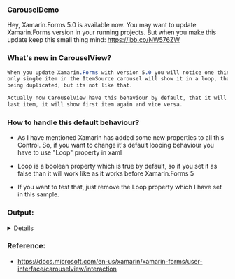 ### CarouselDemo

Hey, Xamarin.Forms 5.0 is available now. You may want to update Xamarin.Forms version in your running projects. But when you make this update keep this small thing mind: https://ibb.co/NW576ZW

### What's new in CarouselView?
```css
When you update Xamarin.Forms with version 5.0 you will notice one thing in CarouselView that though you have 
only single item in the ItemSource carousel will show it in a loop, that will make you think like your data is 
being duplicated, but its not like that. 

Actually now CarouselView have this behaviour by default, that it will show data in loop, so as you reach to the 
last item, it will show first item again and vice versa.
```

### How to handle this default behaviour?
- As I have mentioned Xamarin has added some new properties to all this Control. So, if you want to change it's default looping behaviour you have to use "Loop" property in xaml 

- Loop is a boolean property which is true by default, so if you set it as false than it will work like as it works before Xamarin.Forms 5

- If you want to test that, just remove the Loop property which I have set in this sample.

### Output:
<details>
  <img src="https://user-images.githubusercontent.com/10617244/104808149-4aa24d80-580a-11eb-872c-5f5e9eab1909.gif" width="200" height="400" />
</details>


### Reference: 
- https://docs.microsoft.com/en-us/xamarin/xamarin-forms/user-interface/carouselview/interaction

